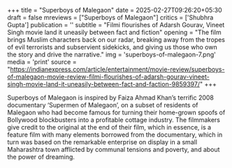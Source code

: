 +++
title = "Superboys of Malegaon"
date = 2025-02-27T09:26:20+05:30
draft = false
mreviews = ["Superboys of Malegaon"]
critics = ['Shubhra Gupta']
publication = ''
subtitle = "Filmi flourishes of Adarsh Gourav, Vineet Singh movie land it uneasily between fact and fiction"
opening = "The film brings Muslim characters back on our radar, breaking away from the tropes of evil terrorists and subservient sidekicks, and giving us those who own the story and drive the narrative."
img = 'superboys-of-malegaon-7.png'
media = 'print'
source = "https://indianexpress.com/article/entertainment/movie-review/superboys-of-malegaon-movie-review-filmi-flourishes-of-adarsh-gourav-vineet-singh-movie-land-it-uneasily-between-fact-and-faction-9859397/"
+++

Superboys of Malegaon is inspired by Faiza Ahmad Khan’s terrific 2008 documentary ‘Supermen of Malegaon’, on a subset of residents of Malegaon who had become famous for turning their home-grown spoofs of Bollywood blockbusters into a profitable cottage industry. The filmmakers give credit to the original at the end of their film, which in essence, is a feature film with many elements borrowed from the documentary, which in turn was based on the remarkable enterprise on display in a small Maharashtra town afflicted by communal tensions and poverty, and about the power of dreaming.
